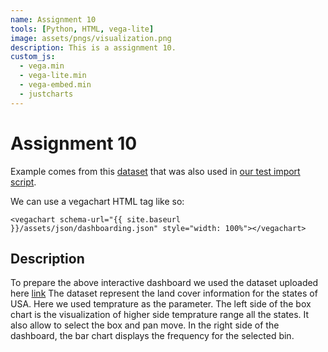 ```yaml
---
name: Assignment 10
tools: [Python, HTML, vega-lite]
image: assets/pngs/visualization.png
description: This is a assignment 10.
custom_js:
  - vega.min
  - vega-lite.min
  - vega-embed.min
  - justcharts
---
```



# Assignment 10

Example comes from this [dataset](https://blog.4dcu.be/programming/2021/05/03/Interactive-Visualizations.html) that was also used in [our test import script](https://github.com/UIUC-iSchool-DataViz/is445_bcubcg_fall2022/blob/main/week01/test_imports_week01.ipynb).

We can use a vegachart HTML tag like so:

```
<vegachart schema-url="{{ site.baseurl }}/assets/json/dashboarding.json" style="width: 100%"></vegachart>
```

<vegachart schema-url="{{ site.baseurl }}/assets/json/dashboarding.json" style="width: 100%"></vegachart>



## Description 

To prepare the above interactive dashboard we used the dataset uploaded here [link](https://github.com/UIUC-iSchool-DataViz/is445_bcubcg_fall2022/raw/main/data/michigan_lld.flt) The dataset represent the land cover information for the states of USA. Here we used temprature as the parameter. The left side of the box chart is the visualization of higher side temprature range all the states. It also allow to select the box and pan move. In the right side of the dashboard, the bar chart displays the frequency for the selected bin.    




